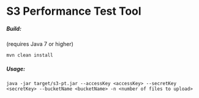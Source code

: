 # S3 Performance Test Tool

##### Build:
(requires Java 7 or higher)
```
mvn clean install
```

##### Usage:
```
java -jar target/s3-pt.jar --accessKey <accessKey> --secretKey <secretKey> --bucketName <bucketName> -n <number of files to upload>
```

